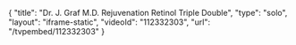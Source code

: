 {
    "title": "Dr. J. Graf M.D. Rejuvenation Retinol Triple Double",
    "type": "solo",
    "layout": "iframe-static",
    "videoId": "112332303",
    "url": "\/tvpembed\/112332303"
}